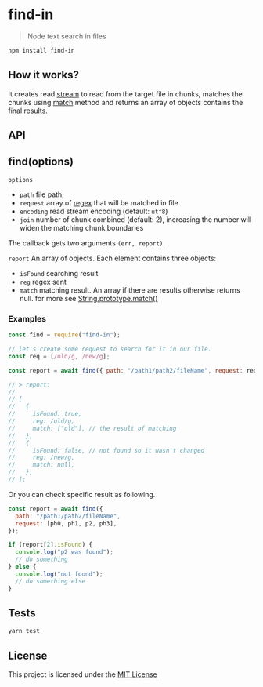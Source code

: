# find-in

> Node text search in files

```bash
npm install find-in
```

## How it works?

It creates read [stream](https://nodejs.org/api/stream.html) to read from the target file in chunks, matches the chunks using [match](https://developer.mozilla.org/en/docs/Web/JavaScript/Reference/Global_Objects/String/match) method and returns an array of objects contains the final results.

## API

## find(options)

`options`

- `path` file path,
- `request` array of [regex](https://developer.mozilla.org/en/docs/Web/JavaScript/Guide/Regular_Expressions) that will be matched in file
- `encoding` read stream encoding (default: `utf8`)
- `join` number of chunk combined (default: 2), increasing the number will widen the matching chunk boundaries

The callback gets two arguments `(err, report)`.

`report` An array of objects. Each element contains three objects:

- `isFound` searching result
- `reg` regex sent
- `match` matching result. An array if there are results otherwise returns null. for more see [String.prototype.match()](https://developer.mozilla.org/en-US/docs/Web/JavaScript/Reference/Global_Objects/String/match)

### Examples

```js
const find = require("find-in");

// let's create some request to search for it in our file.
const req = [/old/g, /new/g];

const report = await find({ path: "/path1/path2/fileName", request: req });

// > report:
//
// [
//   {
//     isFound: true,
//     reg: /old/g,
//     match: ["old"], // the result of matching
//   },
//   {
//     isFound: false, // not found so it wasn't changed
//     reg: /new/g,
//     match: null,
//   },
// ];
```

Or you can check specific result as following.

```js
const report = await find({
  path: "/path1/path2/fileName",
  request: [ph0, ph1, p2, ph3],
});

if (report[2].isFound) {
  console.log("p2 was found");
  // do something
} else {
  console.log("not found");
  // do something else
}
```

## Tests

```sh
yarn test
```

## License

This project is licensed under the [MIT License](https://github.com/Jimmy02020/find-in/blob/master/LICENSE)
